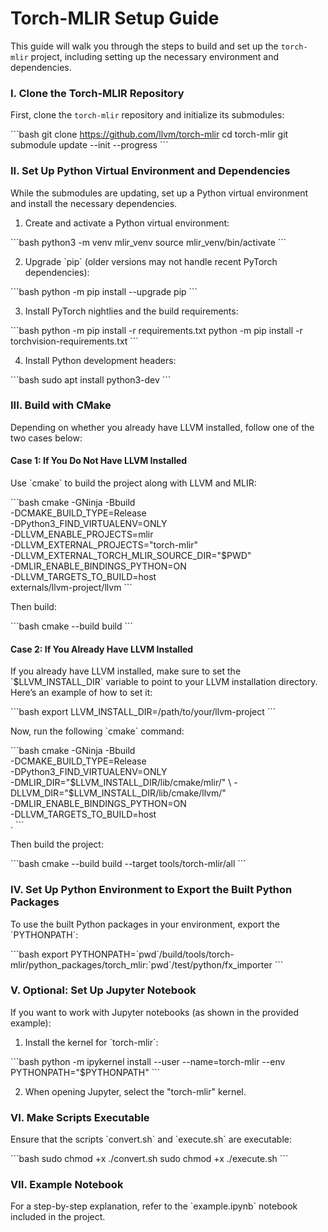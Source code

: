 
# Torch-MLIR Setup Guide

This guide will walk you through the steps to build and set up the `torch-mlir` project, including setting up the necessary environment and dependencies.

### I. Clone the Torch-MLIR Repository

First, clone the `torch-mlir` repository and initialize its submodules:

\`\`\`bash
git clone https://github.com/llvm/torch-mlir
cd torch-mlir
git submodule update --init --progress
\`\`\`

### II. Set Up Python Virtual Environment and Dependencies

While the submodules are updating, set up a Python virtual environment and install the necessary dependencies.

1. Create and activate a Python virtual environment:

\`\`\`bash
python3 -m venv mlir_venv
source mlir_venv/bin/activate
\`\`\`

2. Upgrade \`pip\` (older versions may not handle recent PyTorch dependencies):

\`\`\`bash
python -m pip install --upgrade pip
\`\`\`

3. Install PyTorch nightlies and the build requirements:

\`\`\`bash
python -m pip install -r requirements.txt
python -m pip install -r torchvision-requirements.txt
\`\`\`

4. Install Python development headers:

\`\`\`bash
sudo apt install python3-dev
\`\`\`

### III. Build with CMake

Depending on whether you already have LLVM installed, follow one of the two cases below:

#### Case 1: If You Do Not Have LLVM Installed

Use \`cmake\` to build the project along with LLVM and MLIR:

\`\`\`bash
cmake -GNinja -Bbuild \
  -DCMAKE_BUILD_TYPE=Release \
  -DPython3_FIND_VIRTUALENV=ONLY \
  -DLLVM_ENABLE_PROJECTS=mlir \
  -DLLVM_EXTERNAL_PROJECTS="torch-mlir" \
  -DLLVM_EXTERNAL_TORCH_MLIR_SOURCE_DIR="$PWD" \
  -DMLIR_ENABLE_BINDINGS_PYTHON=ON \
  -DLLVM_TARGETS_TO_BUILD=host \
  externals/llvm-project/llvm
\`\`\`

Then build:

\`\`\`bash
cmake --build build
\`\`\`

#### Case 2: If You Already Have LLVM Installed

If you already have LLVM installed, make sure to set the \`$LLVM_INSTALL_DIR\` variable to point to your LLVM installation directory. Here’s an example of how to set it:

\`\`\`bash
export LLVM_INSTALL_DIR=/path/to/your/llvm-project
\`\`\`

Now, run the following \`cmake\` command:

\`\`\`bash
cmake -GNinja -Bbuild \
  -DCMAKE_BUILD_TYPE=Release \
  -DPython3_FIND_VIRTUALENV=ONLY \
  -DMLIR_DIR="$LLVM_INSTALL_DIR/lib/cmake/mlir/" \
  -DLLVM_DIR="$LLVM_INSTALL_DIR/lib/cmake/llvm/" \
  -DMLIR_ENABLE_BINDINGS_PYTHON=ON \
  -DLLVM_TARGETS_TO_BUILD=host \
  .
\`\`\`

Then build the project:

\`\`\`bash
cmake --build build --target tools/torch-mlir/all
\`\`\`

### IV. Set Up Python Environment to Export the Built Python Packages

To use the built Python packages in your environment, export the \`PYTHONPATH\`:

\`\`\`bash
export PYTHONPATH=\`pwd\`/build/tools/torch-mlir/python_packages/torch_mlir:\`pwd\`/test/python/fx_importer
\`\`\`

### V. Optional: Set Up Jupyter Notebook

If you want to work with Jupyter notebooks (as shown in the provided example):

1. Install the kernel for \`torch-mlir\`:

\`\`\`bash
python -m ipykernel install --user --name=torch-mlir --env PYTHONPATH="$PYTHONPATH"
\`\`\`

2. When opening Jupyter, select the "torch-mlir" kernel.

### VI. Make Scripts Executable

Ensure that the scripts \`convert.sh\` and \`execute.sh\` are executable:

\`\`\`bash
sudo chmod +x ./convert.sh
sudo chmod +x ./execute.sh
\`\`\`

### VII. Example Notebook

For a step-by-step explanation, refer to the \`example.ipynb\` notebook included in the project.
